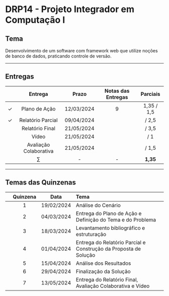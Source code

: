 # DRP14 - Projeto Integrador em Computação I

## Tema
Desenvolvimento de um software com framework web que utilize noções de banco de dados, praticando controle de versão.

---

## Entregas

|     | Entrega | Prazo | Notas das Entregas | Parciais |
|:---:|:---:|:-----:|:---:|:---:|
| &check; | Plano de Ação | 12/03/2024 | 9 | 1,35 / 1,5 |
| &check; | Relatório Parcial | 09/04/2024 |  |  / 2,5 |
|  | Relatório Final | 21/05/2024 |  |  / 3,5 |
|  | Vídeo | 21/05/2024 |  |  / 1 |
|  | Avaliação Colaborativa | 21/05/2024 |  |   / 1,5 |
|  | $\sum$ | - | - | **1,35** |

---

## Temas das Quinzenas

|  | Quinzena | Data | Tema |
|:---:|:---:|:---:|:---|
|  | 1 | 19/02/2024 | Análise do Cenário |
|  | 2 | 04/03/2024 | Entrega do Plano de Ação e Definição do Tema e do Problema |
|  | 3 | 18/03/2024 | Levantamento bibliográfico e estruturação |
|  | 4 | 01/04/2024 | Entrega do Relatório Parcial e Construção da Proposta de Solução |
|  | 5 | 15/04/2024 | Análise dos Resultados |
|  | 6 | 29/04/2024 | Finalização da Solução |
|  | 7 | 13/05/2024 | Entrega do Relatório Final, Avaliação Colaborativa e Vídeo |